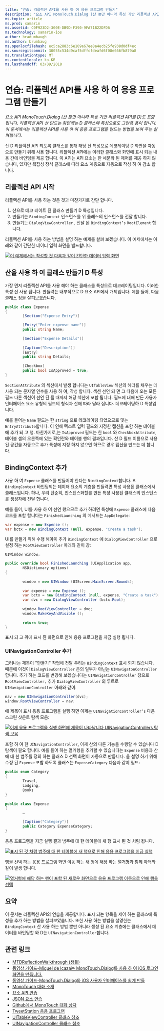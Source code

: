 ```yaml
---
title: "연습: 리플렉션 API를 사용 하 여 응용 프로그램 만들기"
description: "요소 API MonoTouch.Dialog (산 뿐만 아니라 특성 기반 리플렉션 API를 D)도 포함 됩니다. 리플렉션 API 산 만드는 화면에는 D 클래스에 특성으로도 그만큼 용이 합니다. 이 문서에서는 리플렉션 API를 사용 하 여 응용 프로그램을 만드는 방법을 보여 주는 살펴봅니다."
ms.topic: article
ms.prod: xamarin
ms.assetid: C0F923D2-300E-DB9D-F390-9FA71B22DFD6
ms.technology: xamarin-ios
author: bradumbaugh
ms.author: brumbaug
ms.openlocfilehash: ec5ca2883c6e109a67ee8a4ecb25fe938d0df4ec
ms.sourcegitcommit: 30055c534d9caf5dffcfdeafd6f08e666fb870a8
ms.translationtype: MT
ms.contentlocale: ko-KR
ms.lasthandoff: 03/09/2018
---
```

# <a name="walkthrough-creating-an-application-using-the-reflection-api"></a>연습: 리플렉션 API를 사용 하 여 응용 프로그램 만들기

_요소 API MonoTouch.Dialog (산 뿐만 아니라 특성 기반 리플렉션 API를 D)도 포함 됩니다. 리플렉션 API 산 만드는 화면에는 D 클래스에 특성으로도 그만큼 용이 합니다. 이 문서에서는 리플렉션 API를 사용 하 여 응용 프로그램을 만드는 방법을 보여 주는 살펴봅니다._


산 D 리플렉션 API 되도록 클래스를 통해 해당 산 특성으로 데코레이팅 D 화면을 자동으로 만들기 위해 사용 합니다. 리플렉션 API에는 이러한 클래스와 화면에 표시 되는 내용 간에 바인딩을 제공 합니다. 이 API는 API 요소는 한 세분화 된 제어를 제공 하지 않습니다, 있지만 복잡성 장식 클래스에 따라 요소 계층으로 자동으로 작성 하 여 감소 합니다.

 <a name="Getting_Started_with_the_Reflection_API" />


## <a name="getting-started-with-the-reflection-api"></a>리플렉션 API 시작

리플렉션 API를 사용 하는 것은 것과 마찬가지로 간단 합니다.

1.  산으로 데코 레이트 된 클래스 만들기 D 특성입니다.
1.  만들기는 `BindingContext` 인스턴스를 위 클래스의 인스턴스를 전달 합니다. 
1.  만들기는 `DialogViewController` , 전달 된 `BindingContext’s` `RootElement` 합니다. 


리플렉션 API를 사용 하는 방법을 설명 하는 예제를 살펴 보겠습니다. 이 예제에서는 아래와 같이 간단한 데이터 입력 화면을 빌드합니다.

 [![](reflection-api-walkthrough-images/01-expense-entry.png "이 예제에서는 작성할 것 다음과 같이 간단한 데이터 입력 화면")](reflection-api-walkthrough-images/01-expense-entry.png#lightbox)

 <a name="Creating_a_Class_with_MT.D_Attributes" />


## <a name="creating-a-class-with-mtd-attributes"></a>산을 사용 하 여 클래스 만들기 D 특성

가장 먼저 리플렉션 API를 사용 해야 하는 클래스를 특성으로 데코레이팅입니다. 이러한 특성 산 사용 됩니다. 만들려는 내부적으로 D 요소 API에서 개체입니다. 예를 들어, 다음 클래스 정을 살펴보겠습니다.

```csharp
public class Expense
{
        [Section("Expense Entry")]

        [Entry("Enter expense name")]
        public string Name;
        
        [Section("Expense Details")]
  
        [Caption("Description")]
        [Entry]
        public string Details;
        
        [Checkbox]
        public bool IsApproved = true;
}
```

`SectionAttribute` 의 섹션에서 발생 합니다는 `UITableView` 섹션의 헤더를 채우는 데 사용 되는 문자열 인수를 사용 하 여, 작성 합니다. 섹션 선언 되 면 그 다음에 오는 모든 필드 다른 섹션이 선언 된 될 때까지 해당 섹션에 포함 됩니다.
필드에 대해 만든 사용자 인터페이스 요소 유형의 필드의 형식과 산에 따라 달라 집니다. 데코레이팅하 D 특성입니다.

예를 들어는 `Name` 필드는 한 `string` 으로 데코레이팅 되었으므로 및는 `EntryAttribute`합니다. 이 인해 텍스트 입력 필드와 지정한 캡션을 포함 하는 테이블에 추가 되 고 행. 마찬가지로,는 `IsApproved` 필드는 한 `bool` 와 `CheckboxAttribute`, 테이블 셀의 오른쪽에 있는 확인란와 테이블 행의 결과입니다. 산 D 필드 이름으로 사용 된 공간을 자동으로 추가 특성에 지정 하지 않으면 하므로 경우 캡션을 만드는 데 합니다.

 <a name="Adding_the_BindingContext" />


## <a name="adding-the-bindingcontext"></a>BindingContext 추가

사용 하 여 `Expense` 클래스를 만들어야 한다는 `BindingContext`합니다. A `BindingContext` 바인딩되는 데이터 요소의 계층을 만들려면 특성 사용된 클래스에서 클래스입니다. 하나, 우리 단순히, 인스턴스화할를 만든 특성 사용된 클래스의 인스턴스를 생성자에 전달 합니다.

예를 들어, UI를 사용 하 여 선언 했으므로 추가 하려면 특성에 `Expense` 클래스에 다음 코드를 포함 합니다는 `FinishedLaunching` 의 메서드는 `AppDelegate`:

```csharp
var expense = new Expense ();
var bctx = new BindingContext (null, expense, "Create a task");
```

UI를 만들기 위해 수행 해야이 추가 `BindingContext` 에 `DialogViewController` 으로 설정 하는 `RootViewController` 아래와 같이 창:

```csharp
UIWindow window;

public override bool FinishedLaunching (UIApplication app, 
        NSDictionary options)
{
   
        window = new UIWindow (UIScreen.MainScreen.Bounds);
            
        var expense = new Expense ();
        var bctx = new BindingContext (null, expense, "Create a task");
        var dvc = new DialogViewController (bctx.Root);
            
        window.RootViewController = dvc;
        window.MakeKeyAndVisible ();
            
        return true;
}
```

표시 되 고 위에 표시 된 화면으로 인해 응용 프로그램을 지금 실행 됩니다.

 <a name="Adding_a_UINavigationController" />


### <a name="adding-a-uinavigationcontroller"></a>UINavigationController 추가

그러나는 제목이 "만들기" 작업에 전달 우리는 `BindingContext` 표시 되지 않습니다. 때문에 이것이 `DialogViewController` 은의 일부가 아닌는 `UINavigatonController`합니다. 추가 하는 코드를 변경해 보겠습니다는 `UINavigationController` 창으로 `RootViewController,` 추가 `DialogViewController` 의 루트로 `UINavigationController` 아래와 같이:

```csharp
nav = new UINavigationController(dvc);
window.RootViewController = nav;
```

에 제목이 표시 응용 프로그램을 실행 하면 이제는 `UINavigationController’s` 다음 스크린 샷은로 탐색 모음:

 [![](reflection-api-walkthrough-images/02-create-task.png "이제 응용 프로그램을 실행 하면에 제목이 나타납니다 UINavigationControllers 탐색 모음")](reflection-api-walkthrough-images/02-create-task.png#lightbox)

포함 하 여 한 `UINavigationController`, 이제 산의 다른 기능을 수행할 수 있습니다 D 탐색이 필요 합니다. 예를 들어 하는 열거형을 추가할 수 있습니다는 `Expense` 비용과 산에 대 한 범주를 정의 하는 클래스 D 선택 화면이 자동으로 만듭니다. 을 설명 하기 위해 수정 된 `Expense` 포함 하도록 클래스는 `ExpenseCategory` 다음과 같이 필드:

```csharp
public enum Category
{
        Travel,
        Lodging,
        Books
}
        
public class Expense
{
        …

        [Caption("Category")]
        public Category ExpenseCategory;
}
```

응용 프로그램을 지금 실행 결과 범주에 대 한 테이블에 새 행 표시 된 것 처럼 됩니다.

 [![](reflection-api-walkthrough-images/03-set-details.png "표시 된 것 처럼 범주에 대 한 테이블에 새 행으로 인해 응용 프로그램을 지금 실행")](reflection-api-walkthrough-images/03-set-details.png#lightbox)

행을 선택 하는 응용 프로그램 화면 이동 하는 새 행에 해당 하는 열거형과 함께 아래와 같이 발생 합니다.

 [![](reflection-api-walkthrough-images/04-set-category.png "열거형에 해당 하는 행이 포함 된 새로운 화면으로 응용 프로그램 이동으로 인해 행을 선택")](reflection-api-walkthrough-images/04-set-category.png#lightbox)

 <a name="Summary" />


## <a name="summary"></a>요약

이 문서는 리플렉션 API의 연습을 제공합니다. 표시 되는 항목을 제어 하는 클래스에 특성을 추가 하는 방법을 살펴보았습니다. 또한 사용 하는 방법을 설명한는 `BindingContext` 산 사용 하는 방법 뿐만 아니라 생성 된 요소 계층에는 클래스에서 데이터를 바인딩할 와 D는 `UINavigationController`합니다.


## <a name="related-links"></a>관련 링크

- [MTDReflectionWalkthrough (샘플)](https://developer.xamarin.com/samples/MTDReflectionWalkthrough/)
- [동영상 가이드-Miguel de Icaza는 MonoTouch.Dialog를 사용 하 여 iOS 로그인 화면을 만듭니다.](http://youtu.be/3butqB1EG0c)
- [동영상 가이드-MonoTouch.Dialog와 iOS 사용자 인터페이스를 쉽게 만들](http://youtu.be/j7OC5r8ZkYg)
- [MonoTouch 대화 소개](~/ios/user-interface/monotouch.dialog/index.md)
- [요소 API 연습](~/ios/user-interface/monotouch.dialog/elements-api-walkthrough.md)
- [JSON 요소 연습](~/ios/user-interface/monotouch.dialog/monotouch.dialog-json-markup.md)
- [Github에서 MonoTouch 대화 상자](https://github.com/migueldeicaza/MonoTouch.Dialog)
- [TweetStation 응용 프로그램](https://github.com/migueldeicaza/TweetStation)
- [UITableViewController 클래스 참조](http://developer.apple.com/library/ios/#DOCUMENTATION/UIKit/Reference/UITableViewController_Class/Reference/Reference.html)
- [UINavigationController 클래스 참조](http://developer.apple.com/library/ios/#documentation/UIKit/Reference/UINavigationController_Class/Reference/Reference.html)
